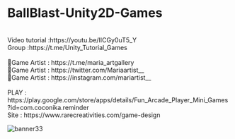 # BallBlast-Unity2D-Games
<br />
Video tutorial :https://youtu.be/IICGy0uT5_Y<br />
Group :https://t.me/Unity_Tutorial_Games<br /><br />
🎨Game Artist : https://t.me/maria_artgallery<br />
🎨Game Artist : https://twitter.com/Mariaartist__<br />
🎨Game Artist : https://instagram.com/mariartist__<br /><br />
PLAY : https://play.google.com/store/apps/details/Fun_Arcade_Player_Mini_Games?id=com.coconika.reminder<br />
Site : https://www.rarecreativities.com/game-design <br />

![banner33](https://user-images.githubusercontent.com/83016119/213844562-92df341c-dd5a-4fb8-bde6-1790fa44abb8.png)
